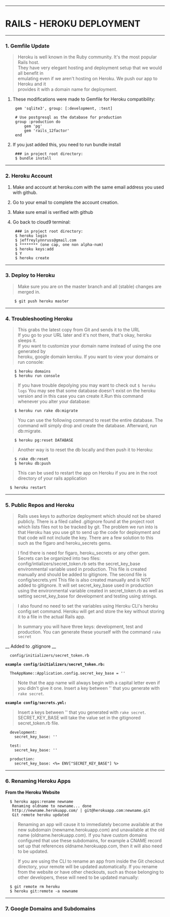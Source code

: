 --------------------------------------------------------------------------------

# RAILS - HEROKU DEPLOYMENT
  
-------------------------------------------------------------------------------
### 1. Gemfile Update

> Heroku is well known in the Ruby community. It's the most popular Rails host.  
They have very elegant hosting and deployment setup that we would all benefit in  
emulating even if we aren't hosting on Heroku. We push our app to Heroku and it  
provides it with a domain name for deployment.

1. These modifications were made to Gemfile for Heroku compatibility:

		gem 'sqlite3', group: [:development, :test]
		
		# Use postgresql as the database for production
		group :production do
			gem 'pg'
			gem 'rails_12factor'
		end

2. If you just added this, you need to run bundle install
		
		### in project root directory:  
		$ bundle install 

------------------------------------------------------------------------------
### 2. Heroku Account

1. Make and account at heroku.com with the same email address you used with github. 
2. Go to your email to complete the account creation. 
3. Make sure email is verified with github
4. Go back to cloud9 terminal:  

		### in project root directory:  
		$ heroku login
		$ jeffreylynnruss@gmail.com
		$ ******** (one cap, one non alpha-num)
		$ heroku keys:add
		$ Y
		$ heroku create
		
--------------------------------------------------------------------------------
### 3. Deploy to Heroku

> Make sure you are on the master branch and all (stable) changes are merged in. 

		$ git push heroku master
		
--------------------------------------------------------------------------------
### 4. Troubleshooting Heroku

> This grabs the latest copy from Git and sends it to the URL  
If you go to your URL later and it's not there, that's okay, heroku sleeps it.  
If you want to customize your domain name instead of using the one generated by  
heroku, google domain keroku. If you want to view your domains or run console:

		$ heroku domains
		$ heroku run console
		
> If you have trouble depolying you may want to check out `$ heroku logs` You 
may see that some database doesn't exist on the heroku version and in this case 
you can create it.Run this command whenever you alter your database:

		$ heroku run rake db:migrate
		
> You can use the following command to reset the entire database. The command 
will simply drop and create the database. Afterward, run db:migrate. 

		$ heroku pg:reset DATABASE
		
> Another way is to reset the db locally and then push it to Heroku:

		$ rake db:reset
		$ heroku db:push
		
> This can be used to restart the app on Heroku if you are in the root directory 
of your rails application

      $ heroku restart

--------------------------------------------------------------------------------
### 5. Public Repos and Heroku

> Rails uses keys to authorize deployment which should not be shared publicly. 
There is a filed called .gitignore found at the project root which lists files 
not to be tracked by git. The problem we run into is that Heroku has you use git 
to send up the code for deployment and that code will not include the key. There 
are a few solution to this such as the figaro and heroku_secrets gems. 

> I find there is need for figaro, heroku_secrets or any other gem. Secrets can be 
organized into two files: config/intializers/secret_token.rb sets the 
secret_key_base environmental variable used in production. This file is created 
manually and should be added to gitignore. The second file is config/secrets.yml 
This file is also created manually and is NOT added to gitignore. It will set 
secret_key_base used in production using the environmental variable created in 
secret_token.rb as well as setting secret_key_base for development and testing 
using strings. 

> I also found no need to set the variables using Heroku CLI's heroku config:set 
command. Heroku will get and store the key without storing it to a file in the 
actual Rails app. 

> In summary you will have three keys: development, test and production. You can 
generate these yourself with the command `rake secret`

__ Added to .gitignore __

      config/initializers/secret_token.rb

__`example config/initializers/secret_token.rb:`__

      TheAppName::Application.config.secret_key_base = ''   

> Note that the app name will always begin with a capital letter even if you didn't 
give it one. Insert a key between '' that you generate with `rake secret`.

__`example config/secrets.yml:`__

> Insert a keys between '' that you generated with `rake secret`. SECRET_KEY_BASE 
will take the value set in the gitignored secret_token.rb file. 

      development:
        secret_key_base: ''
       
      test:
        secret_key_base: ''
       
      production:
        secret_key_base: <%= ENV["SECRET_KEY_BASE"] %>
  
--------------------------------------------------------------------------------
### 6. Renaming Heroku Apps

__From the Heroku Website__ 

      $ heroku apps:rename newname
       Renaming oldname to newname... done
       http://newname.herokuapp.com/ | git@herokuapp.com:newname.git
       Git remote heroku updated

> Renaming an app will cause it to immediately become available at the new 
subdomain (newname.herokuapp.com) and unavailable at the old name 
(oldname.herokuapp.com). If you have custom domains configured that use these 
subdomains, for example a CNAME record set up that references 
oldname.herokuapp.com, then it will also need to be updated.

> If you are using the CLI to rename an app from inside the Git checkout 
directory, your remote will be updated automatically. If you rename from the 
website or have other checkouts, such as those belonging to other developers, 
these will need to be updated manually:

      $ git remote rm heroku
      $ heroku git:remote -a newname

--------------------------------------------------------------------------------
### 7. Google Domains and Subdomains
